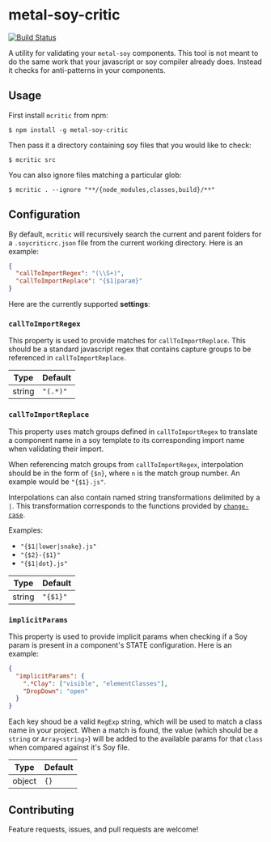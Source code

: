 # metal-soy-critic

[![Build Status](https://travis-ci.org/metal/metal-soy-critic.svg?branch=master)](https://travis-ci.org/metal/metal-soy-critic)

A utility for validating your `metal-soy` components. This tool is not meant to do the same work that your javascript or soy compiler already does. Instead it checks for anti-patterns in your components.

## Usage

First install `mcritic` from  npm:

```
$ npm install -g metal-soy-critic
```

Then pass it a directory containing soy files that you would like to check:

```
$ mcritic src
```

You can also ignore files matching a particular glob:

```
$ mcritic . --ignore "**/{node_modules,classes,build}/**"
```

## Configuration

By default, `mcritic` will recursively search the current and parent folders for a `.soycriticrc.json` file from the current working directory. Here is an example:

```json
{
  "callToImportRegex": "(\\S+)",
  "callToImportReplace": "{$1|param}"
}
```

Here are the currently supported **settings**:

### `callToImportRegex`

This property is used to provide matches for `callToImportReplace`. This should be a standard javascript regex that contains capture groups to be referenced in `callToImportReplace`.

|Type|Default|
|----|-------|
|string|`"(.*)"`|

### `callToImportReplace`

This property uses match groups defined in `callToImportRegex` to translate a component name in a soy template to its corresponding import name when validating their import.

When referencing match groups from `callToImportRegex`, interpolation should be in the form of `{$n}`, where `n` is the match group number. An example would be `"{$1}.js"`.

Interpolations can also contain named string transformations delimited by a `|`. This transformation corresponds to the functions provided by [`change-case`](https://www.npmjs.com/package/change-case).

Examples:
* `"{$1|lower|snake}.js"`
* `"{$2}-{$1}"`
* `"{$1|dot}.js"`

|Type|Default|
|----|-------|
|string|`"{$1}"`|

### `implicitParams`

This property is used to provide implicit params when checking if a Soy param is present in a component's STATE configuration. Here is an example:

```json
{
  "implicitParams": {
    ".*Clay": ["visible", "elementClasses"],
    "DropDown": "open"
  }
}
```

Each key shoud be a valid `RegExp` string, which will be used to match a class name in your project. When a match is found, the value (which should be a `string` or `Array<string>`) will be added to the available params for that `class` when compared against it's Soy file.

|Type|Default|
|----|-------|
|object|`{}`|

## Contributing

Feature requests, issues, and pull requests are welcome!
